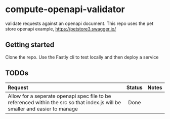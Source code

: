# compute-openapi-validator
 validate requests against an openapi document. This repo uses the pet store openapi example, https://petstore3.swagger.io/

## Getting started
Clone the repo.
Use the Fastly cli to test locally and then deploy a service

## TODOs

| Request  | Status | Notes |
| :------------- | :----------: | -----------: |
| Allow for a seperate openapi spec file to be referenced within the src so that index.js will be smaller and easier to manage | Done | |
